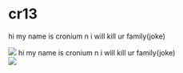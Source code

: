 # cr13
hi my name is cronium n i will kill ur family(joke)
<div><img src="https://avatars.mds.yandex.net/get-zen_doc/2811422/pub_5fc3f7ffd57ee92752e0bfda_5fc3fc22d57ee92752e7feb9/scale_1200">
<!doctype html>

<html lang="en">
<head>
  <meta charset="utf-8">

  <title>The HTML5 Herald</title>
  <meta name="description" content="The HTML5 Herald">
  <meta name="author" content="SitePoint">

  <link rel="stylesheet" href="styles.css">

</head>
hi my name is cronium n i will kill ur family(joke)
<div><img src="https://avatars.mds.yandex.net/get-zen_doc/2811422/pub_5fc3f7ffd57ee92752e0bfda_5fc3fc22d57ee92752e7feb9/scale_1200">
<body>
  <script src="js/scripts.js"></script>
</body>
</html>
